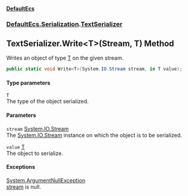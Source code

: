 #### [DefaultEcs](index.md 'index')
### [DefaultEcs.Serialization](index.md#DefaultEcs_Serialization 'DefaultEcs.Serialization').[TextSerializer](TextSerializer.md 'DefaultEcs.Serialization.TextSerializer')
## TextSerializer.Write&lt;T&gt;(Stream, T) Method
Writes an object of type [T](TextSerializer_Write_T_(Stream_T).md#DefaultEcs_Serialization_TextSerializer_Write_T_(System_IO_Stream_T)_T 'DefaultEcs.Serialization.TextSerializer.Write&lt;T&gt;(System.IO.Stream, T).T') on the given stream.  
```csharp
public static void Write<T>(System.IO.Stream stream, in T value);
```
#### Type parameters
<a name='DefaultEcs_Serialization_TextSerializer_Write_T_(System_IO_Stream_T)_T'></a>
`T`  
The type of the object serialized.
  
#### Parameters
<a name='DefaultEcs_Serialization_TextSerializer_Write_T_(System_IO_Stream_T)_stream'></a>
`stream` [System.IO.Stream](https://docs.microsoft.com/en-us/dotnet/api/System.IO.Stream 'System.IO.Stream')  
The [System.IO.Stream](https://docs.microsoft.com/en-us/dotnet/api/System.IO.Stream 'System.IO.Stream') instance on which the object is to be serialized.
  
<a name='DefaultEcs_Serialization_TextSerializer_Write_T_(System_IO_Stream_T)_value'></a>
`value` [T](TextSerializer_Write_T_(Stream_T).md#DefaultEcs_Serialization_TextSerializer_Write_T_(System_IO_Stream_T)_T 'DefaultEcs.Serialization.TextSerializer.Write&lt;T&gt;(System.IO.Stream, T).T')  
The object to serialize.
  
#### Exceptions
[System.ArgumentNullException](https://docs.microsoft.com/en-us/dotnet/api/System.ArgumentNullException 'System.ArgumentNullException')  
[stream](TextSerializer_Write_T_(Stream_T).md#DefaultEcs_Serialization_TextSerializer_Write_T_(System_IO_Stream_T)_stream 'DefaultEcs.Serialization.TextSerializer.Write&lt;T&gt;(System.IO.Stream, T).stream') is null.
